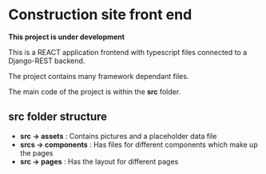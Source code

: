 # Construction site front end 

**This project is under development**

This is a REACT application frontend with typescript files connected to a Django-REST backend.

The project contains many framework dependant files.

The main code of the project is within the **src** folder.

## src folder structure
- **src -> assets** : Contains pictures and a placeholder data file
- **srcs -> components** : Has files for different components which make up the pages
-  **src -> pages** : Has the layout for different pages
